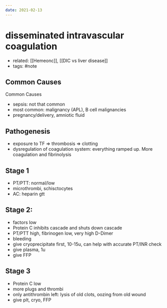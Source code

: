 ```yaml
---
date: 2021-02-13
---
```


# disseminated intravascular coagulation

- related: [[Hemeonc]], [[DIC vs liver disease]]
- tags: #note

## Common Causes

Common Causes

- sepsis: not that common
- most common: malignancy (APL), B cell malignancies
- pregnancy/delivery, amniotic fluid

## Pathogenesis

- exposure to TF  => thrombosis => clotting
- dysregulation of coagulation system: everything ramped up. More coagulation and fibrinolysis

## Stage 1

- PT/PTT: normal/low
- microthrombi, schisctocytes
- AC: heparin gtt

## Stage 2:

- factors low
- Protein C inhibits cascade and shuts down cascade
- PT/PTT high, fibrinogen low, very high D-Dimer
- bleeding
- give cryoprecipitate first, 10-15u, can help with accurate PT/INR check
- give plasma, 1u
- give FFP

## Stage 3

- Protein C low
- more plugs and thrombi
- only antithrombin left: lysis of old clots, oozing from old wound
- give plt, cryo, FFP
